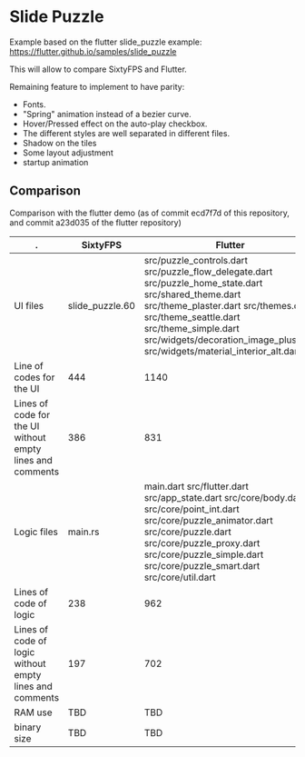 # Slide Puzzle

Example based on the flutter slide_puzzle example:
https://flutter.github.io/samples/slide_puzzle

This will allow to compare SixtyFPS and Flutter.

Remaining feature to implement to have parity:
 * Fonts.
 * "Spring" animation instead of a bezier curve.
 * Hover/Pressed effect on the auto-play checkbox.
 * The different styles are well separated in different files.
 * Shadow on the tiles
 * Some layout adjustment
 * startup animation

## Comparison

Comparison with the flutter demo (as of commit ecd7f7d
 of this repository, and commit a23d035 of the flutter repository)

. | SixtyFPS | Flutter
----| ----- | -----
UI files | slide_puzzle.60 | src/puzzle_controls.dart src/puzzle_flow_delegate.dart src/puzzle_home_state.dart src/shared_theme.dart src/theme_plaster.dart src/themes.dart src/theme_seattle.dart src/theme_simple.dart src/widgets/decoration_image_plus.dart src/widgets/material_interior_alt.dart
Line of codes for the UI | 444 |  1140
Lines of code for the UI without empty lines and comments | 386 | 831
Logic files | main.rs | main.dart src/flutter.dart src/app_state.dart src/core/body.dart src/core/point_int.dart src/core/puzzle_animator.dart src/core/puzzle.dart src/core/puzzle_proxy.dart src/core/puzzle_simple.dart src/core/puzzle_smart.dart src/core/util.dart |
Lines of code of logic | 238 | 962
Lines of code of logic without empty lines and comments | 197 | 702
RAM use | TBD | TBD
binary size | TBD | TBD
